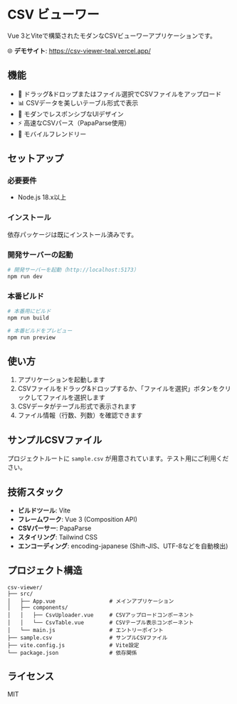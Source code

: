 # CSV ビューワー

Vue 3とViteで構築されたモダンなCSVビューワーアプリケーションです。

🌐 **デモサイト**: https://csv-viewer-teal.vercel.app/

## 機能

- 📁 ドラッグ&ドロップまたはファイル選択でCSVファイルをアップロード
- 📊 CSVデータを美しいテーブル形式で表示
- 🎨 モダンでレスポンシブなUIデザイン
- ⚡ 高速なCSVパース（PapaParse使用）
- 📱 モバイルフレンドリー

## セットアップ

### 必要要件

- Node.js 18.x以上

### インストール

依存パッケージは既にインストール済みです。

### 開発サーバーの起動

```bash
# 開発サーバーを起動（http://localhost:5173）
npm run dev
```

### 本番ビルド

```bash
# 本番用にビルド
npm run build

# 本番ビルドをプレビュー
npm run preview
```

## 使い方

1. アプリケーションを起動します
2. CSVファイルをドラッグ&ドロップするか、「ファイルを選択」ボタンをクリックしてファイルを選択します
3. CSVデータがテーブル形式で表示されます
4. ファイル情報（行数、列数）を確認できます

## サンプルCSVファイル

プロジェクトルートに `sample.csv` が用意されています。テスト用にご利用ください。

## 技術スタック

- **ビルドツール**: Vite
- **フレームワーク**: Vue 3 (Composition API)
- **CSVパーサー**: PapaParse
- **スタイリング**: Tailwind CSS
- **エンコーディング**: encoding-japanese (Shift-JIS、UTF-8などを自動検出)

## プロジェクト構造

```
csv-viewer/
├── src/
│   ├── App.vue                 # メインアプリケーション
│   ├── components/
│   │   ├── CsvUploader.vue     # CSVアップロードコンポーネント
│   │   └── CsvTable.vue        # CSVテーブル表示コンポーネント
│   └── main.js                 # エントリーポイント
├── sample.csv                  # サンプルCSVファイル
├── vite.config.js              # Vite設定
└── package.json                # 依存関係
```

## ライセンス

MIT
